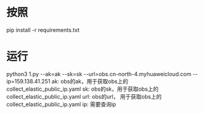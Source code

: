 # 按照

pip install -r requirements.txt

# 运行

python3 1.py --ak=ak --sk=sk --url=obs.cn-north-4.myhuaweicloud.com --ip=159.138.41.251 ak:
obs的ak，用于获取obs上的collect_elastic_public_ip.yaml sk: obs的sk，用于获取obs上的collect_elastic_public_ip.yaml url: obs的url，
用于获取obs上的collect_elastic_public_ip.yaml ip: 需要查询ip
